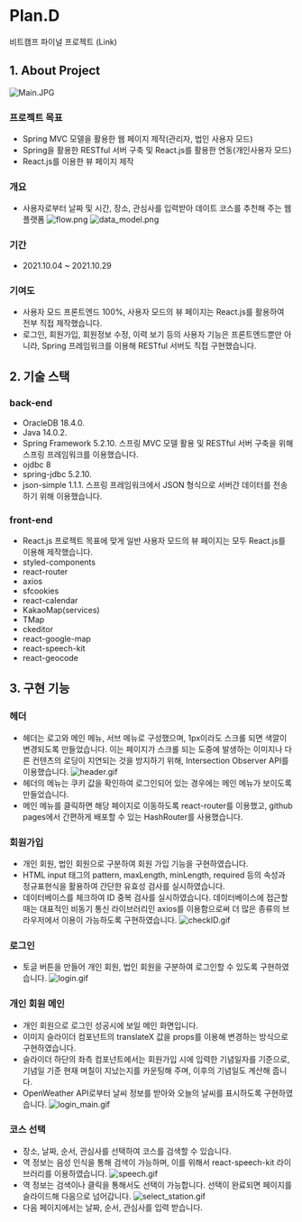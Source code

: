 # Plan.D

비트캠프 파이널 프로젝트
(Link)

## 1. About Project

![Main.JPG](./markdown_image/Main.JPG)

### 프로젝트 목표

- Spring MVC 모델을 활용한 웹 페이지 제작(관리자, 법인 사용자 모드)
- Spring을 활용한 RESTful 서버 구축 및 React.js를 활용한 연동(개인사용자 모드)
- React.js를 이용한 뷰 페이지 제작

### 개요

- 사용자로부터 날짜 및 시간, 장소, 관심사를 입력받아 데이트 코스를 추천해 주는 웹 플랫폼
  ![flow.png](./markdown_image/flow.png)
  ![data_model.png](./markdown_image/data_model.png)

### 기간

- 2021.10.04 ~ 2021.10.29

### 기여도

- 사용자 모드 프론트엔드 100%, 사용자 모드의 뷰 페이지는 React.js를 활용하여 전부 직접 제작했습니다.
- 로그인, 회원가입, 회원정보 수정, 이력 보기 등의 사용자 기능은 프론트엔드뿐만 아니라, Spring 프레임워크를 이용해 RESTful 서버도 직접 구현했습니다.

## 2. 기술 스택

### back-end

- OracleDB 18.4.0.
- Java 14.0.2.
- Spring Framework 5.2.10.
  스프링 MVC 모델 활용 및 RESTful 서버 구축을 위해 스프링 프레임워크를 이용했습니다.
- ojdbc 8
- spring-jdbc 5.2.10.
- json-simple 1.1.1.
  스프링 프레임워크에서 JSON 형식으로 서버간 데이터를 전송하기 위해 이용했습니다.

### front-end

- React.js
  프로젝트 목표에 맞게 일반 사용자 모드의 뷰 페이지는 모두 React.js를 이용해 제작했습니다.
- styled-components
- react-router
- axios
- sfcookies
- react-calendar
- KakaoMap(services)
- TMap
- ckeditor
- react-google-map
- react-speech-kit
- react-geocode

## 3. 구현 기능

### 헤더

- 헤더는 로고와 메인 메뉴, 서브 메뉴로 구성했으며, 1px이라도 스크롤 되면 색깔이 변경되도록 만들었습니다. 이는 페이지가 스크롤 되는 도중에 발생하는 이미지나 다른 컨텐츠의 로딩이 지연되는 것을 방지하기 위해, Intersection Observer API를 이용했습니다.
  ![header.gif](./markdown_image/header.gif)
- 헤더의 메뉴는 쿠키 값을 확인하여 로그인되어 있는 경우에는 메인 메뉴가 보이도록 만들었습니다.
- 메인 메뉴를 클릭하면 해당 페이지로 이동하도록 react-router를 이용했고, github pages에서 간편하게 배포할 수 있는 HashRouter를 사용했습니다.

### 회원가입

- 개인 회원, 법인 회원으로 구분하여 회원 가입 기능을 구현하였습니다.
- HTML input 태그의 pattern, maxLength, minLength, required 등의 속성과 정규표현식을 활용하여 간단한 유효성 검사를 실시하였습니다.
- 데이터베이스를 체크하여 ID 중복 검사를 실시하였습니다. 데이터베이스에 접근할 때는 대표적인 비동기 통신 라이브러리인 axios를 이용함으로써 더 많은 종류의 브라우저에서 이용이 가능하도록 구현하였습니다.
  ![checkID.gif](./markdown_image/checkID.gif)

### 로그인

- 토글 버튼을 만들어 개인 회원, 법인 회원을 구분하여 로그인할 수 있도록 구현하였습니다.
  ![login.gif](./markdown_image/login.gif)

### 개인 회원 메인

- 개인 회원으로 로그인 성공시에 보일 메인 화면입니다.
- 이미지 슬라이더 컴포넌트의 translateX 값을 props를 이용해 변경하는 방식으로 구현하였습니다.
- 슬라이더 하단의 좌측 컴포넌트에서는 회원가입 시에 입력한 기념일자를 기준으로, 기념일 기준 현재 며칠이 지났는지를 카운팅해 주며, 이후의 기념일도 계산해 줍니다.
- OpenWeather API로부터 날씨 정보를 받아와 오늘의 날씨를 표시하도록 구현하였습니다.
  ![login_main.gif](./markdown_image/login_main.gif)

### 코스 선택

- 장소, 날짜, 순서, 관심사를 선택하여 코스를 검색할 수 있습니다.
- 역 정보는 음성 인식을 통해 검색이 가능하며, 이를 위해서 react-speech-kit 라이브러리를 이용하였습니다.
  ![speech.gif](./markdown_image/speech.gif)
- 역 정보는 검색이나 클릭을 통해서도 선택이 가능합니다. 선택이 완료되면 페이지를 슬라이드해 다음으로 넘어갑니다.
  ![select_station.gif](./markdown_image/select_station.gif)
- 다음 페이지에서는 날짜, 순서, 관심사를 입력 받습니다.
